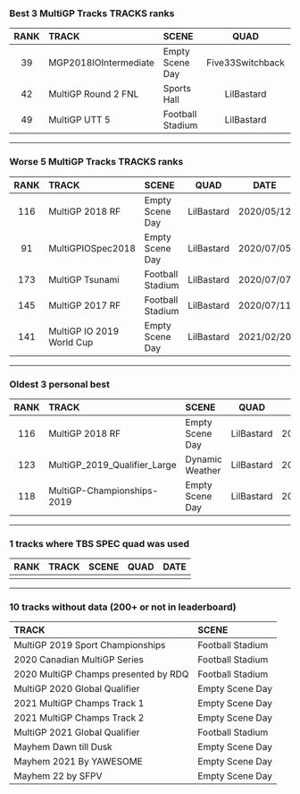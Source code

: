 ### Best 3 MultiGP Tracks TRACKS ranks
|RANK|TRACK|SCENE|QUAD|DATE|
|:---:|:---|:---|:---:|:---:|
|39|MGP2018IOIntermediate|Empty Scene Day|Five33Switchback|2022/02/13|
|42|MultiGP Round 2 FNL|Sports Hall|LilBastard|2020/07/11|
|49|MultiGP UTT 5|Football Stadium|LilBastard|2020/07/11|
---
### Worse 5 MultiGP Tracks TRACKS ranks
|RANK|TRACK|SCENE|QUAD|DATE|
|:---:|:---|:---|:---:|:---:|
|116|MultiGP 2018 RF|Empty Scene Day|LilBastard|2020/05/12|
|91|MultiGPIOSpec2018|Empty Scene Day|LilBastard|2020/07/05|
|173|MultiGP Tsunami|Football Stadium|LilBastard|2020/07/07|
|145|MultiGP 2017 RF|Football Stadium|LilBastard|2020/07/11|
|141|MultiGP IO 2019 World Cup|Empty Scene Day|LilBastard|2021/02/20|
---
### Oldest 3 personal best
|RANK|TRACK|SCENE|QUAD|DATE|
|:---:|:---|:---|:---:|:---:|
|116|MultiGP 2018 RF|Empty Scene Day|LilBastard|2020/05/12|
|123|MultiGP_2019_Qualifier_Large|Dynamic Weather|LilBastard|2020/06/26|
|118|MultiGP-Championships-2019|Empty Scene Day|LilBastard|2020/07/05|
---
### 1 tracks where TBS SPEC quad was used
|RANK|TRACK|SCENE|QUAD|DATE|
|:---:|:---|:---|:---:|:---:|
||||||
---
### 10 tracks without data (200+ or not in leaderboard)
|TRACK|SCENE|
|:---|:---|
|MultiGP 2019 Sport Championships|Football Stadium|
|2020 Canadian MultiGP Series|Football Stadium|
|2020 MultiGP Champs presented by RDQ|Football Stadium|
|MultiGP 2020 Global Qualifier|Empty Scene Day|
|2021 MultiGP Champs Track 1|Empty Scene Day|
|2021 MultiGP Champs Track 2|Empty Scene Day|
|MultiGP 2021 Global Qualifier|Football Stadium|
|Mayhem Dawn till Dusk|Empty Scene Day|
|Mayhem 2021 By YAWESOME|Empty Scene Day|
|Mayhem 22 by SFPV|Empty Scene Day|
